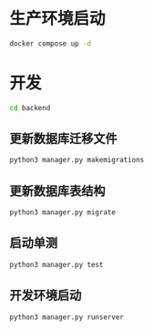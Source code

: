 # 生产环境启动
```bash
docker compose up -d
```

# 开发
```bash
cd backend
```
## 更新数据库迁移文件
```bash
python3 manager.py makemigrations
```
## 更新数据库表结构
```bash
python3 manager.py migrate
```
## 启动单测
```bash
python3 manager.py test
```
## 开发环境启动
```bash
python3 manager.py runserver
```